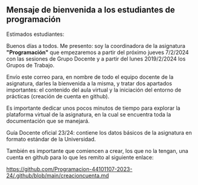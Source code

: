## Mensaje de bienvenida a los estudiantes de programación


Estimados estudiantes:

Buenos días a todos. Me presento: soy la coordinadora de la asignatura **"Programación"** que empezaremos a partir del próximo jueves 7/2/2024 con las sesiones de Grupo Docente y a partir del lunes 2019/2/2024 los Grupos de Trabajo. 

Envío este correo para, en nombre de todo el equipo docente de la asignatura, darles la bienvenida a la misma, y tratar dos apartados importantes: el contenido del aula virtual y la iniciación del entorno de prácticas (creación de cuenta en github).


Es importante dedicar unos pocos minutos de tiempo para explorar la plataforma virtual de la asignatura, en la cual se encuentra toda la documentación que se manejará. 

Guía Docente oficial 23/24: contiene los datos básicos de la asignatura en formato estándar de la Universidad.


También es importante que comiencen a crear, los que no la tengan, una cuenta en github  para lo que les remito al siguiente enlace:

https://github.com/Programacion-44101107-2023-24/.github/blob/main/creacioncuenta.md


